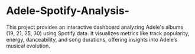 # Adele-Spotify-Analysis-
This project provides an interactive dashboard analyzing Adele's albums (19, 21, 25, 30) using Spotify data. It visualizes metrics like track popularity, energy, danceability, and song durations, offering insights into Adele’s musical evolution.
